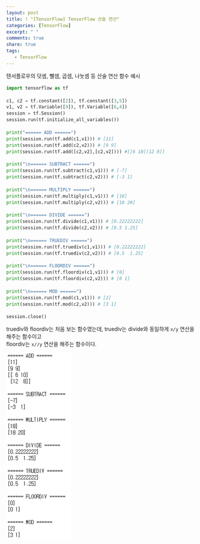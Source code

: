 ```yaml
---
layout: post
title: ! "[TensorFlow] TensorFlow 산술 연산"
categories: [TensorFlow]
excerpt: " "
comments: true
share: true
tags:
   - TensorFlow
---
```


텐서플로우의 덧셈, 뺄셈, 곱셈, 나눗셈 등 산술 연산 함수 예시

```py
import tensorflow as tf

c1, c2 = tf.constant([2]), tf.constant([3,5])
v1, v2 = tf.Variable([9]), tf.Variable([6,4])
session = tf.Session()
session.run(tf.initialize_all_variables())

print("====== ADD ======")
print(session.run(tf.add(c1,v1))) # [11]
print(session.run(tf.add(c2,v2))) # [9 9]
print(session.run(tf.add([c2,v2],[c2,v2]))) #[[6 10][12 8]]

print("\n====== SUBTRACT ======")
print(session.run(tf.subtract(c1,v1))) # [-7]
print(session.run(tf.subtract(c2,v2))) # [-3 1]

print("\n====== MULTIPLY ======")
print(session.run(tf.multiply(c1,v1))) # [18]
print(session.run(tf.multiply(c2,v2))) # [18 20]

print("\n====== DIVIDE ======")
print(session.run(tf.divide(c1,v1))) # [0.22222222]
print(session.run(tf.divide(c2,v2))) # [0.5 1.25]

print("\n====== TRUEDIV ======")
print(session.run(tf.truediv(c1,v1))) # [0.22222222]
print(session.run(tf.truediv(c2,v2))) # [0.5  1.25]

print("\n====== FLOORDIV ======")
print(session.run(tf.floordiv(c1,v1))) # [0]
print(session.run(tf.floordiv(c2,v2))) # [0 1]

print("\n====== MOD ======")
print(session.run(tf.mod(c1,v1))) # [2]
print(session.run(tf.mod(c2,v2))) # [3 1]

session.close()
```

truediv와 floordiv는 처음 보는 함수였는데, truediv는 divide와 동일하게 `x/y` 연산을 해주는 함수이고<br>
floordiv는 `x//y` 연산을 해주는 함수이다.

![](/assets/posts/tensorflow/tensorflow_arithmeticOperation_result.png)

